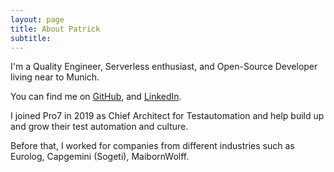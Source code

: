 ```yaml
---
layout: page
title: About Patrick
subtitle: 
---
```


I'm a Quality Engineer, Serverless enthusiast, and Open-Source Developer living near to Munich. 

You can find me on [GitHub](https://github.com/munichbughunter), and [LinkedIn](https://www.linkedin.com/in/patrick-d%C3%B6ring/). 

I joined Pro7 in 2019 as Chief Architect for Testautomation and help build up and grow their test automation and culture. 

Before that, I worked for companies from different industries such as Eurolog, Capgemini (Sogeti), MaibornWolff. 
